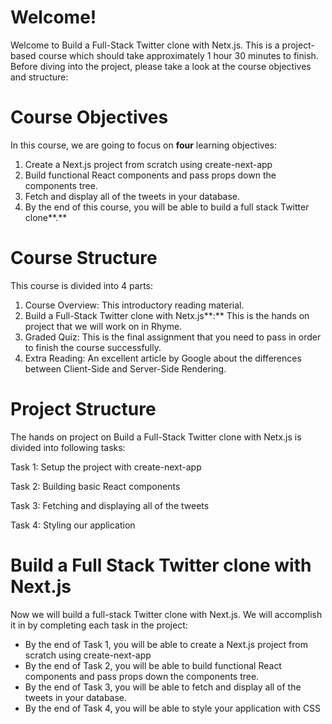 # **Welcome!**

Welcome to Build a Full-Stack Twitter clone with Netx.js. This is a project-based course which should take approximately 1 hour 30 minutes to finish. Before diving into the project, please take a look at the course objectives and structure:

# **Course Objectives**

In this course, we are going to focus on **four** learning objectives:

1. Create a Next.js project from scratch using create-next-app
2. Build functional React components and pass props down the components tree.
3. Fetch and display all of the tweets in your database.
4. By the end of this course, you will be able to build a full stack Twitter clone**.**

# **Course Structure**

This course is divided into 4 parts:

1. Course Overview: This introductory reading material.
2. Build a Full-Stack Twitter clone with Netx.js**:** This is the hands on project that we will work on in Rhyme.
3. Graded Quiz: This is the final assignment that you need to pass in order to finish the course successfully.
4. Extra Reading: An excellent article by Google about the differences between Client-Side and Server-Side Rendering.

# **Project Structure**

The hands on project on  Build a Full-Stack Twitter clone with Netx.js is divided into following tasks:

Task 1: Setup the project with create-next-app

Task 2: Building basic React components

Task 3: Fetching and displaying all of the tweets

Task 4: Styling our application

# Build a Full Stack Twitter clone with Next.js

Now we will build a full-stack Twitter clone with Next.js. We will accomplish it in by completing each task in the project:

- By the end of Task 1, you will be able to create a Next.js project from scratch using create-next-app
- By the end of Task 2, you will be able to build functional React components and pass props down the components tree.
- By the end of Task 3, you will be able to fetch and display all of the tweets in your database.
- By the end of Task 4, you will be able to style your application with CSS
